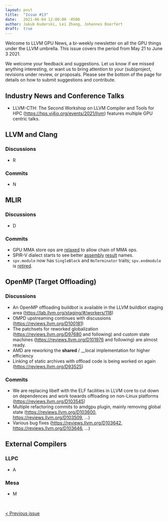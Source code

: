 ```yaml
---
layout: post
title:  "Issue #13"
date:   2021-06-04 12:00:00 -0500
author: Jakub Kuderski, Lei Zhang, Johannes Doerfert
draft:  true
---
```


Welcome to LLVM GPU News, a bi-weekly newsletter on all the GPU things under the LLVM umbrella.
This issue covers the period from May 21 to June 3 2021.

We welcome your feedback and suggestions. Let us know if we missed anything interesting, or want us to bring attention to your (sub)project, revisions under review, or proposals. Please see the bottom of the page for details on how to submit suggestions and contribute.


## Industry News and Conference Talks

*  LLVM-CTH: The Second Workshop on LLVM Compiler and Tools for HPC (https://hps.vi4io.org/events/2021/llvm) features multiple GPU centric talks.


##  LLVM and Clang

### Discussions

*  R

### Commits

*  N


## MLIR

### Discussions

* D

### Commits

* GPU MMA store ops are [relaxed](https://reviews.llvm.org/D103023) to allow chain of MMA ops.
* SPIR-V dialect starts to see better [assembly](https://reviews.llvm.org/D103152) [result](https://reviews.llvm.org/D103594) names.
* `spv.module` now has `SingleBlock` and `NoTerminator` traits; `spv.endmodule` is [retired](https://reviews.llvm.org/D103265).


## OpenMP (Target Offloading)

### Discussions

* An OpenMP offloading buildbot is available in the LLVM buildbot staging area (https://lab.llvm.org/staging/#/workers/118)
* OMPD upstreaming continues with discussions (https://reviews.llvm.org/D100181)
* The patchsets for reworked globalization (https://reviews.llvm.org/D97680 and following) and custom state machines (https://reviews.llvm.org/D101976 and following) are almost ready.
* AMD are reworking the __shared__ / __local implementation for higher efficiency
* Linking of static archives with offload code is being worked on again (https://reviews.llvm.org/D93525)

### Commits

* We are replacing libelf with the ELF facilities in LLVM core to cut down on dependences and work towards offloading on non-Linux platforms (https://reviews.llvm.org/D103545)
* Multiple refactoring commits to amdgpu plugin, mainly removing global state (https://reviews.llvm.org/D103600, https://reviews.llvm.org/D103509, ...)
* Various bug fixes (https://reviews.llvm.org/D103642, https://reviews.llvm.org/D103646, ...)

## External Compilers

### LLPC

*  A

### Mesa

*  M


<br/>
<p style="text-align:left;">
    <a href="{% post_url 2021-05-21-issue-12 %}"> < Previous issue</a>
    <span style="float:right;">
        <!--<a href="{% post_url 2021-05-21-issue-12 %}"> Next issue > </a>-->
    </span>
</p>
